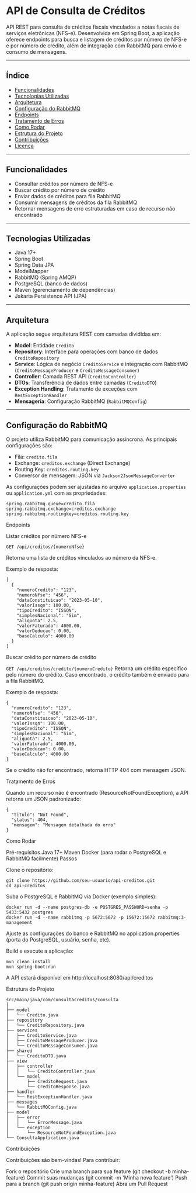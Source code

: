 # API de Consulta de Créditos

API REST para consulta de créditos fiscais vinculados a notas fiscais de serviços eletrônicas (NFS-e). Desenvolvida em Spring Boot, a aplicação oferece endpoints para busca e listagem de créditos por número de NFS-e e por número de crédito, além de integração com RabbitMQ para envio e consumo de mensagens.

---

## Índice

- [Funcionalidades](#funcionalidades)
- [Tecnologias Utilizadas](#tecnologias-utilizadas)
- [Arquitetura](#arquitetura)
- [Configuração do RabbitMQ](#configuração-do-rabbitmq)
- [Endpoints](#endpoints)
- [Tratamento de Erros](#tratamento-de-erros)
- [Como Rodar](#como-rodar)
- [Estrutura do Projeto](#estrutura-do-projeto)
- [Contribuições](#contribuições)
- [Licença](#licença)

---

## Funcionalidades

- Consultar créditos por número de NFS-e
- Buscar crédito por número de crédito
- Enviar dados de créditos para fila RabbitMQ
- Consumir mensagens de créditos da fila RabbitMQ
- Retornar mensagens de erro estruturadas em caso de recurso não encontrado

---

## Tecnologias Utilizadas

- Java 17+
- Spring Boot
- Spring Data JPA
- ModelMapper
- RabbitMQ (Spring AMQP)
- PostgreSQL (banco de dados)
- Maven (gerenciamento de dependências)
- Jakarta Persistence API (JPA)

---

## Arquitetura

A aplicação segue arquitetura REST com camadas divididas em:

- **Model**: Entidade `Credito`
- **Repository**: Interface para operações com banco de dados `CreditoRepository`
- **Service**: Lógica de negócio `CreditoService` e integração com RabbitMQ (`CreditoMessageProducer` e `CreditoMessageConsumer`)
- **Controller**: Camada REST API (`CreditoController`)
- **DTOs**: Transferência de dados entre camadas (`CreditoDTO`)
- **Exception Handling**: Tratamento de exceções com `RestExceptionHandler`
- **Mensageria**: Configuração RabbitMQ (`RabbitMQConfig`)

---

## Configuração do RabbitMQ

O projeto utiliza RabbitMQ para comunicação assíncrona. As principais configurações são:

- Fila: `credito.fila`
- Exchange: `creditos.exchange` (Direct Exchange)
- Routing Key: `creditos.routing.key`
- Conversor de mensagem: JSON via `Jackson2JsonMessageConverter`

As configurações podem ser ajustadas no arquivo `application.properties` ou `application.yml` com as propriedades:

```properties
spring.rabbitmq.queue=credito.fila
spring.rabbitmq.exchange=creditos.exchange
spring.rabbitmq.routingkey=creditos.routing.key
```

Endpoints

Listar créditos por número NFS-e
```
GET /api/creditos/{numeroNfse}
```
Retorna uma lista de créditos vinculados ao número da NFS-e.

Exemplo de resposta:
```
[
  {
    "numeroCredito": "123",
    "numeroNfse": "456",
    "dataConstituicao": "2023-05-10",
    "valorIssqn": 100.00,
    "tipoCredito": "ISSQN",
    "simplesNacional": "Sim",
    "aliquota": 2.5,
    "valorFaturado": 4000.00,
    "valorDeducao": 0.00,
    "baseCalculo": 4000.00
  }
]
```


Buscar crédito por número de crédito

```GET /api/creditos/credito/{numeroCredito}```
Retorna um crédito específico pelo número do crédito. Caso encontrado, o crédito também é enviado para a fila RabbitMQ.

Exemplo de resposta:
```
{
  "numeroCredito": "123",
  "numeroNfse": "456",
  "dataConstituicao": "2023-05-10",
  "valorIssqn": 100.00,
  "tipoCredito": "ISSQN",
  "simplesNacional": "Sim",
  "aliquota": 2.5,
  "valorFaturado": 4000.00,
  "valorDeducao": 0.00,
  "baseCalculo": 4000.00
}
```
Se o crédito não for encontrado, retorna HTTP 404 com mensagem JSON.


Tratamento de Erros

Quando um recurso não é encontrado (ResourceNotFoundException), a API retorna um JSON padronizado:
```
{
  "titulo": "Not Found",
  "status": 404,
  "mensagem": "Mensagem detalhada do erro"
}
```


Como Rodar

Pré-requisitos
Java 17+
Maven
Docker (para rodar o PostgreSQL e RabbitMQ facilmente)
Passos

Clone o repositório:
```
git clone https://github.com/seu-usuario/api-creditos.git
cd api-creditos
```


Suba o PostgreSQL e RabbitMQ via Docker (exemplo simples):
```
docker run -d --name postgres-db -e POSTGRES_PASSWORD=senha -p 5433:5432 postgres
docker run -d --name rabbitmq -p 5672:5672 -p 15672:15672 rabbitmq:3-management
```

Ajuste as configurações do banco e RabbitMQ no application.properties (porta do PostgreSQL, usuário, senha, etc).

Build e execute a aplicação:
```
mvn clean install
mvn spring-boot:run
```
A API estará disponível em http://localhost:8080/api/creditos

Estrutura do Projeto
```
src/main/java/com/consultacreditos/consulta
│
├── model
│   └── Credito.java
├── repository
│   └── CreditoRepository.java
├── services
│   ├── CreditoService.java
│   ├── CreditoMessageProducer.java
│   └── CreditoMessageConsumer.java
├── shared
│   └── CreditoDTO.java
├── view
│   ├── controller
│   │   └── CreditoController.java
│   └── model
│       ├── CreditoRequest.java
│       └── CreditoResponse.java
├── handler
│   └── RestExceptionHandler.java
├── messages
│   └── RabbitMQConfig.java
├── model
│   ├── error
│   │   └── ErrorMessage.java
│   └── exception
│       └── ResourceNotFoundException.java
└── ConsultaApplication.java
```
Contribuições

Contribuições são bem-vindas! Para contribuir:

Fork o repositório
Crie uma branch para sua feature (git checkout -b minha-feature)
Commit suas mudanças (git commit -m 'Minha nova feature')
Push para a branch (git push origin minha-feature)
Abra um Pull Request




